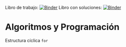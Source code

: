 Libro de trabajo: [![Binder](https://mybinder.org/badge_logo.svg)](https://mybinder.org/v2/gh/jzaldivar/Ciclo-for/HEAD?filepath=Ciclo-for.ipynb)
Libro con soluciones: [![Binder](https://mybinder.org/badge_logo.svg)](https://mybinder.org/v2/gh/jzaldivar/Ciclo-for/HEAD)
# Algoritmos y Programación

Estructura cíclica `for`
